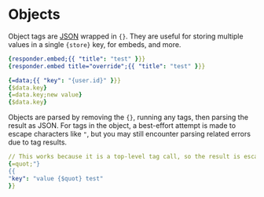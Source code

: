 # Objects

Object tags are [JSON](https://developer.mozilla.org/en-US/docs/Web/JavaScript/Reference/Global_Objects/JSON) wrapped in `{}`. They are useful for storing multiple values in a single `{store}` key, for embeds, and more.

```yaml
{responder.embed;{{ "title": "test" }}}
{responder.embed title="override";{{ "title": "test" }}}
```

```yaml
{=data;{{ "key": "{user.id}" }}}
{$data.key}
{=data.key;new value}
{$data.key}
```

Objects are parsed by removing the `{}`, running any tags, then parsing the result as JSON. For tags in the object, a best-effort attempt is made to escape characters like `"`, but you may still encounter parsing related errors due to tag results.

```yaml
// This works because it is a top-level tag call, so the result is escaped.
{=quot;"}
{{
"key": "value {$quot} test"
}}
```
